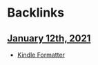 
# Backlinks
## [January 12th, 2021](<January 12th, 2021.md>)
- [Kindle Formatter](<Kindle Formatter.md>)

